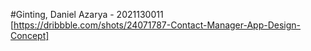 #Ginting, Daniel Azarya - 2021130011
[https://dribbble.com/shots/24071787-Contact-Manager-App-Design-Concept]
